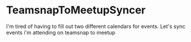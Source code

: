 # TeamsnapToMeetupSyncer
I'm tired of having to fill out two different calendars for events.  Let's sync events i'm attending on teamsnap to meetup
